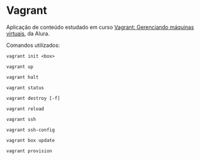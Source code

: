 # Vagrant
Aplicação de conteúdo estudado em curso [Vagrant: Gerenciando máquinas virtuais][vagrant-course], da Alura.

Comandos utilizados:

```vagrant init <box>```

```vagrant up```

```vagrant halt```

```vagrant status```

```vagrant destroy [-f]```

```vagrant reload```

```vagrant ssh```

```vagrant ssh-config```

```vagrant box update```

```vagrant provision```

[vagrant-course]: https://www.alura.com.br/curso-online-vagrant-gerenciando-maquinas-virtuais
